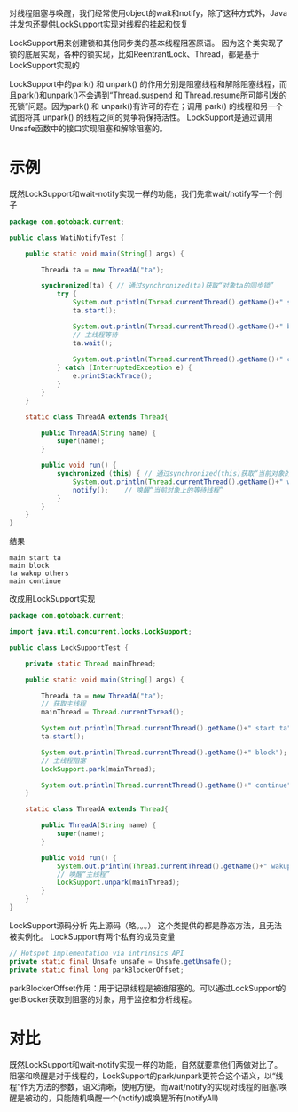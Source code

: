对线程阻塞与唤醒，我们经常使用object的wait和notify，除了这种方式外，Java并发包还提供LockSupport实现对线程的挂起和恢复

LockSupport用来创建锁和其他同步类的基本线程阻塞原语。
因为这个类实现了锁的底层实现，各种的锁实现，比如ReentrantLock、Thread，都是基于LockSupport实现的

LockSupport中的park() 和 unpark() 的作用分别是阻塞线程和解除阻塞线程，而且park()和unpark()不会遇到“Thread.suspend 和 Thread.resume所可能引发的死锁”问题。因为park() 和 unpark()有许可的存在；调用 park() 的线程和另一个试图将其 unpark() 的线程之间的竞争将保持活性。
LockSupport是通过调用Unsafe函数中的接口实现阻塞和解除阻塞的。


# 示例
既然LockSupport和wait-notify实现一样的功能，我们先拿wait/notify写一个例子
```java
package com.gotoback.current;

public class WatiNotifyTest {

    public static void main(String[] args) {

        ThreadA ta = new ThreadA("ta");

        synchronized(ta) { // 通过synchronized(ta)获取“对象ta的同步锁”
            try {
                System.out.println(Thread.currentThread().getName()+" start ta");
                ta.start();

                System.out.println(Thread.currentThread().getName()+" block");
                // 主线程等待
                ta.wait();
                
                System.out.println(Thread.currentThread().getName()+" continue");
            } catch (InterruptedException e) {
                e.printStackTrace();
            }
        }
    }

    static class ThreadA extends Thread{

        public ThreadA(String name) {
            super(name);
        }

        public void run() {
            synchronized (this) { // 通过synchronized(this)获取“当前对象的同步锁”
                System.out.println(Thread.currentThread().getName()+" wakup others");
                notify();    // 唤醒“当前对象上的等待线程”
            }
        }
    }
}

```
结果
```plain
main start ta
main block
ta wakup others
main continue

```
改成用LockSupport实现
```java
package com.gotoback.current;

import java.util.concurrent.locks.LockSupport;

public class LockSupportTest {

    private static Thread mainThread;

    public static void main(String[] args) {

        ThreadA ta = new ThreadA("ta");
        // 获取主线程
        mainThread = Thread.currentThread();

        System.out.println(Thread.currentThread().getName()+" start ta");
        ta.start();

        System.out.println(Thread.currentThread().getName()+" block");
        // 主线程阻塞
        LockSupport.park(mainThread);

        System.out.println(Thread.currentThread().getName()+" continue");
    }

    static class ThreadA extends Thread{

        public ThreadA(String name) {
            super(name);
        }

        public void run() {
            System.out.println(Thread.currentThread().getName()+" wakup others");
            // 唤醒“主线程”
            LockSupport.unpark(mainThread);
        }
    }
}

```

LockSupport源码分析
先上源码（略。。。）
这个类提供的都是静态方法，且无法被实例化。
LockSupport有两个私有的成员变量
```java
// Hotspot implementation via intrinsics API
private static final Unsafe unsafe = Unsafe.getUnsafe();
private static final long parkBlockerOffset;
```
parkBlockerOffset作用：用于记录线程是被谁阻塞的。可以通过LockSupport的getBlocker获取到阻塞的对象，用于监控和分析线程。

# 对比
既然LockSupport和wait-notify实现一样的功能，自然就要拿他们两做对比了。
阻塞和唤醒是对于线程的，LockSupport的park/unpark更符合这个语义，以“线程”作为方法的参数，语义清晰，使用方便。而wait/notify的实现对线程的阻塞/唤醒是被动的，只能随机唤醒一个(notify)或唤醒所有(notifyAll)

